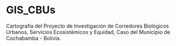 # GIS_CBUs
Cartografía del Proyecto de Investigación de Corredores Biológicos Urbanos, Servicios Ecosistémicos y Equidad, Caso del Municipio de Cochabamba - Bolivia.
